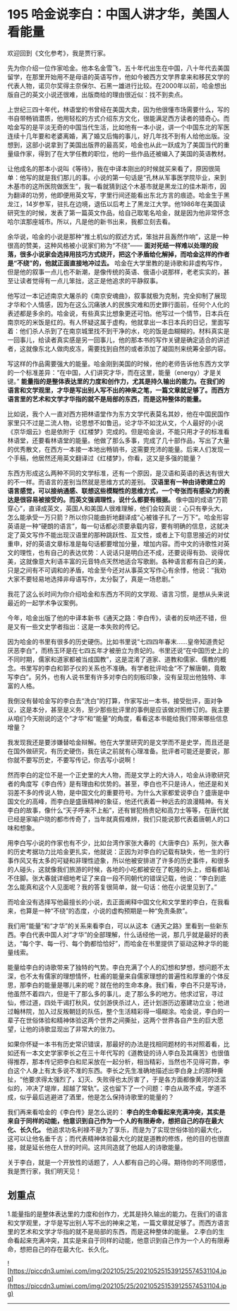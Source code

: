 # 195 哈金说李白：中国人讲才华，美国人看能量

欢迎回到《文化参考》，我是贾行家。

先为你介绍一位作家哈金。他本名金雪飞，五十年代出生在中国，八十年代去美国留学，在那里开始用不是母语的英语写作，他如今被西方文学界拿来和移民文学的代表人物，诺贝尔奖得主奈保尔、石黑一雄进行比较。在2000年以前，哈金想出版自己的英文小说还很难，出版商给的理由很近似：找不到卖点。

上世纪三四十年代，林语堂的书曾经在美国大卖，因为他很懂市场需要什么，写的书自带畅销潜质，他用轻松的方式介绍东方文化，很能满足西方读者的猎奇心。而哈金写的是平淡无奇的中国当代生活，比如他有一本小说，讲一个中国东北的军医连续十几年要和老婆离婚，离了婚又后悔的事儿，好几年找不到有人给他出版。没想到，这部小说拿到了美国出版界的最高奖，哈金也从此一跃成为了美国当代的重量级作家，得到了在大学任教的职位，他的一些作品还被编入了美国的英语教材。

让他成名的那本小说叫《等待》，我在中译本刚出的时候就买来看了，原因很简单：他写的就是我们那儿的事。小说的第一句话是“孔林从军事医学院毕业，来到木基市的这所医院做医生”，我一看就猜到这个木基市就是黑龙江的佳木斯市，因为翻译的功劳，他即便用英文写，字里行间还能看出东北方言的痕迹。哈金生于黑龙江，14岁参军，驻扎在边境，退伍以后考上了黑龙江大学。他1986年在美国读研究生的时候，发表了第一篇英文作品，给自己取笔名哈金，就是因为他非常怀念哈尔滨那座城市。所以，凡是他的新书出来，我都立刻去看。

余华说，哈金的小说是那种“推土机似的叙述方式，笨拙并且轰然作响”，这是一种很高的赞美，这种风格被小说家们称为“不绕”—— **面对死结一样难以处理的段落，很多小说家会选择用技巧方式绕开，把这个矛盾给化解掉，而哈金这样的作者是“不绕”的，他就正面直接地冲过去。** 哈金在大学里教的是诗歌和非虚构写作，但是他的叙事一点儿也不新潮，是像传统的英语、俄语小说那样，老老实实的，甚至让读者觉得有一点儿笨拙，这正是他追求的平静叙事。

他写过一本记述南京大屠杀的《南京安魂曲》，叙事就极为克制，完全抑制了展现才华和个人情感，因为在这么沉痛骇人的民族灾难和历史罪行面前，任何个人化的表述都是多余的。哈金说，有些真实比想象更还可怕。他写过一个情节，日本兵在南京吃的米饭是红的。有人怀疑这属于虚构，他就拿出一本日本兵的日记，里面写着：他们杀人杀到了在南京城里找不到干净的水，吃的饭是血糊糊的。材料真实是一回事儿，给读者真实感是另一回事儿，他的那本书的写作关键是确定适合的讲述者，这就像东北人做肉皮冻，需要找到自然的或者添加了凝固剂来统筹全部内容。

写这样的作品需要强大的能量。哈金刚到美国的时候，他的老师告诉他东西方文学的一个标准差异：“在中国，人们讲究才华，而在这里，能量（energy）才是关键。” **能量指的是整体表达里的力度和创作力，尤其是持久输出的能力。在我们的语言和文学观里，才华是写出别人写不出的神来之笔，一篇文章就足够了。而西方语言里的艺术和文学才华指的就不是局部的东西，而是这种整体的能量。**

比如说，我个人一直对西方把林语堂作为东方文学代表莫名其妙，他在中国民国作家里只不过是二流人物，论思想不如鲁迅，论才华不如沈从文，个人最好的小说《京华烟云》也是依附于《红楼梦》完成的。但是哈金说，不能只用才子的标准看林语堂，还要看林语堂的能量。他做了那么多事，完成了几十部作品，写出了大量的优秀散文，在西方一本接一本地出畅销书，这需要充沛的能量。后来人们发现一个手稿，他居然还用英文翻译过《红楼梦》，你看，这又是多强的能量？

东西方形成这么两种不同的文学标准，还有一个原因，是汉语和英语的表达有很大的不一样。而语言的差别当然就是思维方式的差别。 **汉语里有一种由诗歌建立的语言感觉，可以接纳通感、联想这些模糊性的思维方式，一个夸张而有感染力的表达是很容易被接受的。而英文强调理性，说什么都要有根据。** 像中国的成语“万箭穿心”，直译成英文，英国人和美国人很难理解，他们会较真说：心只有拳头大，怎么能承受一万只箭？所以你只能曲折地翻译成“心被锥子扎了一万下”。哈金形容英语是一种“硬朗的语言”，每一句话都必须要承载内容，要有明确的信息，这就决定了英文写作不能出现汉语里的那种跳跃性、互文性，或者上下句意思接近的对仗重申，好的英语文章标准是每句话都要增加分量，增加内容。而中文的诗歌性对英文的理性，也有自己的表达优势：人说话只是明白还不成，还要说得有劲、说得优美，这就像意大利语丰富的元音特点天然地适合写歌剧。各种语言都有自己的美，只是之间有不可调和的矛盾，哈金至今还对从事英文写作心有余悸，他说：“我劝大家不要轻易地选择非母语写作，太分裂了，真是一场悲剧。”

我花了这么长时间为你介绍哈金和东西方不同的文学观、语言习惯，是想从头来说最近的一起学术争议案例。

今年，哈金出版了他的中译本新书《通天之路：李白传》，读者的反响还不错，但是又有一些文史学者指出：这是一本失败的传记。

因为哈金的书里有很多的历史硬伤。比如书里说“七四四年春末……皇帝知道贵妃厌恶李白”，而杨玉环是在七四五年才被册立为贵妃的。书里还说“在中国历史上的不同时期，儒家和道家都被当成国教”，这是混淆了道家、道教和儒家、儒教的概念。书里写的李白和郭子仪的关系也不准确。有学者批评哈金“不了解唐朝，竟敢写李白”。另外，也有人说书里有许多对李白的刻板印象，没有呈现出他独特、丰富的人格。

我倒没有替哈金写的李白去“洗白”的打算，作家写出一本书，接受批评，面对争议，这是本分，甚至是义务，至少那些批评里的事例是应该做对照修订的。我主要从咱们今天刚说的这个“才华”和“能量”的角度，看看这本书能给我们带来哪些信息增量？

我发现我还是要涉嫌替哈金辩解。他在大学里研究的是文学而不是史学，而且还是在国外做研究，有历史硬伤，我在读之前就有心理准备。批评者可能还是要说，那你就不要写历史，不要写传记，你去写小说啊！

然而李白的定位不是一个正史里的大人物，而是文学上的大诗人，哈金从诗歌研究者的角度写《李白传》是有理由和优势的。甚至，李白也不只是诗人，他还是和关羽差不多的传说人物，是中国文化的重要符号。为什么大家都爱说李白？盛唐是中国文化的高峰，而李白是盛唐精神的象征，他还代表着一种远去的浪漫精神。有关李白的故事，像什么“天子呼来不上船”，还有冒犯杨贵妃和高力士等等，在唐代就已经是家喻户晓的都市传奇了，当年就真假难辨，我们只能说那代表着唐朝人的口味和想象。

用李白写小说的作家也有不少，比如台湾作家张大春的《大唐李白》系列，张大春的历史考据功力比哈金更扎实，他就说：正因为对李白的记载有缺失，他一生的行事作风又有太多的可疑和非理性迹象，所以他被安排进了许多的历史事件，和很多的人碰头，这就像我们旅游的时候，各地的小吃都被安在了乾隆的头上，细看都站不住脚。张大春就详细地考证了来自一段不同朝代的错误记载，他说：“李白到底怎么能真和这个人见面呢？我的答复很简单，就一句话：他在小说里见到了。”

而哈金没有选择写他最擅长的小说，去正面阐释中国文化和文学里的李白，在我看来，也算是一种“不绕”的态度，小说的虚构预期是一种“免责条款”。

我们用“能量”和“才华”的关系来看李白，可以从这本《通天之路》里看到一些新东西。李白代表中国人对“才华”的全部理解，什么话经他一说，那几乎就是最好的表达，“每个字、每一行、每个韵都恰恰好”，而哈金在书里提供了驱动这种才华的能量线索。

能量给李白的诗歌带来了独特的气势。李白充满了个人的幻想和梦想，想问题不太深，也不太有儒家的理想情怀，杜甫的能量来自儒家理想的普遍性和厚重的个体反思，那李白的能量是哪儿来的呢？就在他的生命本身。我们看，李白不只是写诗，他虽然不着四六，但是干了那么多的事儿，走了那么多的地方。他求过官，寻过仙，修过道，四处干谒打秋风，仗剑游侠杀过人，还计划游历边塞建功立业；他进过翰林院，加入过反叛朝廷的队伍，整个生活精彩得一塌糊涂。哈金说，李白的一辈子在世俗体验和精神体验这两个世界之间撕扯，这两个世界各自产生的巨大愿望，让他的诗歌显现出了非常大的张力。

如果你怀疑一本书有历史常识错误，那最好的办法是找相同题材的书对照着看，比如还有一本文史学家李长之在三十年代写的《道教徒的诗人李白及其痛苦》也很值得推荐，那本传记把李白和尼采放在一起分析，相当精彩，当然也不见得可靠，李白这个人身上有太多说不准的东西。李长之先生准确地描述出李白身上的那种撕扯，“他要求得太强烈了，幻灭、失败得也太厉害了，于是各方面都像黄河的泛滥似的，冲决了堤岸，超越了常轨”。这也留下了一个问题：李白从政不成，学道不成，似乎最后逃避进了酒里，他是怎么保持诗歌里的能量的？

我们再来看哈金的《李白传》是怎么说的： **李白的生命看起来充满冲突，其实是来自于同样的动能，他意识到自己作为一个人的有限寿命，想把自己的存在最大化、长久化。** 他追求功名利禄不是为了享乐，而是为了实现世俗体验的最大化，这可以让他名垂千古；而代表精神体验最大化的就是道教的修炼，他的目的也很直接，就是延长他在人世的时间。这共同造就了他超人的诗歌能量。

关于李白，就是一个开放性的话题了，人人都有自己的心得。期待你的不同感悟，我是贾行家，我们明天见！

## 划重点

1.能量指的是整体表达里的力度和创作力，尤其是持久输出的能力。在我们的语言和文学观里，才华是写出别人写不出的神来之笔，一篇文章就足够了。而西方语言里的艺术和文学才华指的就不是局部的东西，而是这种整体的能量。
2.李白的生命看起来充满冲突，其实是来自于同样的动能，他意识到自己作为一个人的有限寿命，想把自己的存在最大化、长久化。

![https://piccdn3.umiwi.com/img/202105/25/202105251539125574531104.jpg](https://piccdn3.umiwi.com/img/202105/25/202105251539125574531104.jpg)

---
